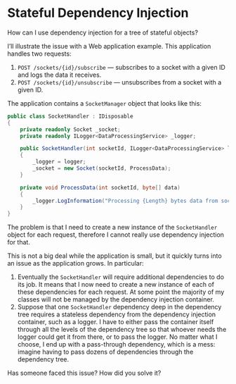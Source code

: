# Stateful Dependency Injection

How can I use dependency injection for a tree of stateful objects?

I’ll illustrate the issue with a Web application example. This application handles two requests:

1. `POST /sockets/{id}/subscribe` — subscribes to a socket with a given ID and logs the data it receives.
2. `POST /sockets/{id}/unsubscribe` — unsubscribes from a socket with a given ID.

The application contains a `SocketManager` object that looks like this:

```csharp
public class SocketHandler : IDisposable
{
    private readonly Socket _socket;
    private readonly ILogger<DataProcessingService> _logger;

    public SocketHandler(int socketId, ILogger<DataProcessingService> logger)
    {
        _logger = logger;
        _socket = new Socket(socketId, ProcessData);
    }

    private void ProcessData(int socketId, byte[] data)
    {
        _logger.LogInformation("Processing {Length} bytes data from socket {SocketId}", data.Length, socketId);
    }
}
```

The problem is that I need to create a new instance of the `SocketHandler` object for each request, therefore I cannot really use dependency injection for that.

This is not a big deal while the application is small, but it quickly turns into an issue as the application grows. In particular:

1. Eventually the `SocketHandler` will require additional dependencies to do its job. It means that I now need to create a new instance of each of these dependencies for each request. At some point the majority of my classes will not be managed by the dependency injection container.
2. Suppose that one `SocketHandler` dependency deep in the dependency tree requires a stateless dependency from the dependency injection container, such as a logger. I have to either pass the container itself through all the levels of the dependency tree so that whoever needs the logger could get it from there, or to pass the logger. No matter what I choose, I end up with a pass-through dependency, which is a mess: imagine having to pass dozens of dependencies through the dependency tree.

Has someone faced this issue? How did you solve it?